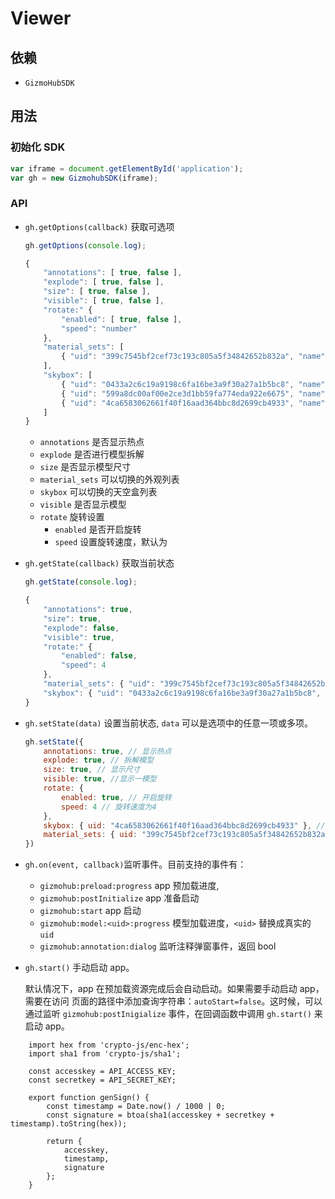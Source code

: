 # Viewer

## 依赖

- `GizmoHubSDK`


## 用法

### 初始化 SDK

```js
var iframe = document.getElementById('application');
var gh = new GizmohubSDK(iframe);
```

### API

- `gh.getOptions(callback)` 获取可选项

    ```js
    gh.getOptions(console.log);

    {
        "annotations": [ true, false ],
        "explode": [ true, false ],
        "size": [ true, false ],
        "visible": [ true, false ],
        "rotate:" {
            "enabled": [ true, false ],
            "speed": "number"
        },
        "material_sets": [
            { "uid": "399c7545bf2cef73c193c805a5f34842652b832a", "name": "默认" }
        ],
        "skybox": [
            { "uid": "0433a2c6c19a9198c6fa16be3a9f30a27a1b5bc8", "name": "展厅" },
            { "uid": "599a8dc00af00e2ce3d1bb59fa774eda922e6675", "name": "停机坪" },
            { "uid": "4ca6583062661f40f16aad364bbc8d2699cb4933", "name": "废弃船厂" }
        ]
    }
    ```

    - `annotations` 是否显示热点
    - `explode` 是否进行模型拆解
    - `size` 是否显示模型尺寸
    - `material_sets` 可以切换的外观列表
    - `skybox` 可以切换的天空盒列表
    - `visible` 是否显示模型
    - `rotate` 旋转设置
        - `enabled` 是否开启旋转
        - `speed` 设置旋转速度，默认为


- `gh.getState(callback)` 获取当前状态

    ```js
    gh.getState(console.log);

    {
        "annotations": true,
        "size": true,
        "explode": false,
        "visible": true,
        "rotate:" {
            "enabled": false,
            "speed": 4
        },
        "material_sets": { "uid": "399c7545bf2cef73c193c805a5f34842652b832a", "name": "默认" },
        "skybox": { "uid": "0433a2c6c19a9198c6fa16be3a9f30a27a1b5bc8", "name": "展厅" },
    }
    ```


- `gh.setState(data)` 设置当前状态, `data` 可以是选项中的任意一项或多项。

    ```js
    gh.setState({
        annotations: true, // 显示热点
        explode: true, // 拆解模型
        size: true, // 显示尺寸
        visible: true, //显示一模型
        rotate: {
            enabled: true, // 开启旋转
            speed: 4 // 旋转速度为4
        },
        skybox: { uid: "4ca6583062661f40f16aad364bbc8d2699cb4933" }, // 切换天空盒
        material_sets: { uid: "399c7545bf2cef73c193c805a5f34842652b832a" }, // 更换外观的uid
    })
    ```


- `gh.on(event, callback)`监听事件。目前支持的事件有：
  - `gizmohub:preload:progress` app 预加载进度,
  - `gizmohub:postInitialize` app 准备启动
  - `gizmohub:start` app 启动
  - `gizmohub:model:<uid>:progress` 模型加载进度，`<uid>` 替换成真实的 `uid`
  - `gizmohub:annotation:dialog` 监听注释弹窗事件，返回 bool

- `gh.start()` 手动启动 app。

  默认情况下，app 在预加载资源完成后会自动启动。如果需要手动启动 app，需要在访问
  页面的路径中添加查询字符串：`autoStart=false`。这时候，可以通过监听
  `gizmohub:postInigialize` 事件，在回调函数中调用 `gh.start()` 来启动 app。

```
    import hex from 'crypto-js/enc-hex';
    import sha1 from 'crypto-js/sha1';

    const accesskey = API_ACCESS_KEY;
    const secretkey = API_SECRET_KEY;

    export function genSign() {
        const timestamp = Date.now() / 1000 | 0;
        const signature = btoa(sha1(accesskey + secretkey + timestamp).toString(hex));

        return {
            accesskey,
            timestamp,
            signature
        };
    }
```